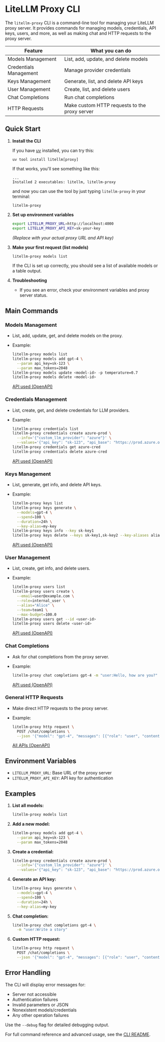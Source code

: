 # LiteLLM Proxy CLI

The `litellm-proxy` CLI is a command-line tool for managing your LiteLLM proxy
server. It provides commands for managing models, credentials, API keys, users,
and more, as well as making chat and HTTP requests to the proxy server.

| Feature                | What you can do                                 |
|------------------------|-------------------------------------------------|
| Models Management      | List, add, update, and delete models            |
| Credentials Management | Manage provider credentials                     |
| Keys Management        | Generate, list, and delete API keys             |
| User Management        | Create, list, and delete users                  |
| Chat Completions       | Run chat completions                            |
| HTTP Requests          | Make custom HTTP requests to the proxy server   |

## Quick Start

1. **Install the CLI**

   If you have [uv](https://github.com/astral-sh/uv) installed, you can try this:

   ```shell
   uv tool install litellm[proxy]
   ```

   If that works, you'll see something like this:

   ```shell
   ...
   Installed 2 executables: litellm, litellm-proxy
   ```

   and now you can use the tool by just typing `litellm-proxy` in your terminal:

   ```shell
   litellm-proxy
   ```

2. **Set up environment variables**

   ```bash
   export LITELLM_PROXY_URL=http://localhost:4000
   export LITELLM_PROXY_API_KEY=sk-your-key
   ```

   *(Replace with your actual proxy URL and API key)*

3. **Make your first request (list models)**

   ```bash
   litellm-proxy models list
   ```

   If the CLI is set up correctly, you should see a list of available models or a table output.

4. **Troubleshooting**

   - If you see an error, check your environment variables and proxy server status.

## Main Commands

### Models Management

- List, add, update, get, and delete models on the proxy.
- Example:

  ```bash
  litellm-proxy models list
  litellm-proxy models add gpt-4 \
    --param api_key=sk-123 \
    --param max_tokens=2048
  litellm-proxy models update <model-id> -p temperature=0.7
  litellm-proxy models delete <model-id>
  ```

  [API used (OpenAPI)](https://litellm-api.up.railway.app/#/model%20management)

### Credentials Management

- List, create, get, and delete credentials for LLM providers.
- Example:

  ```bash
  litellm-proxy credentials list
  litellm-proxy credentials create azure-prod \
    --info='{"custom_llm_provider": "azure"}' \
    --values='{"api_key": "sk-123", "api_base": "https://prod.azure.openai.com"}'
  litellm-proxy credentials get azure-cred
  litellm-proxy credentials delete azure-cred
  ```

  [API used (OpenAPI)](https://litellm-api.up.railway.app/#/credential%20management)

### Keys Management

- List, generate, get info, and delete API keys.
- Example:

  ```bash
  litellm-proxy keys list
  litellm-proxy keys generate \
    --models=gpt-4 \
    --spend=100 \
    --duration=24h \
    --key-alias=my-key
  litellm-proxy keys info --key sk-key1
  litellm-proxy keys delete --keys sk-key1,sk-key2 --key-aliases alias1,alias2
  ```

  [API used (OpenAPI)](https://litellm-api.up.railway.app/#/key%20management)

### User Management

- List, create, get info, and delete users.
- Example:

  ```bash
  litellm-proxy users list
  litellm-proxy users create \
    --email=user@example.com \
    --role=internal_user \
    --alias="Alice" \
    --team=team1 \
    --max-budget=100.0
  litellm-proxy users get --id <user-id>
  litellm-proxy users delete <user-id>
  ```

  [API used (OpenAPI)](https://litellm-api.up.railway.app/#/Internal%20User%20management)

### Chat Completions

- Ask for chat completions from the proxy server.
- Example:

  ```bash
  litellm-proxy chat completions gpt-4 -m "user:Hello, how are you?"
  ```

  [API used (OpenAPI)](https://litellm-api.up.railway.app/#/chat%2Fcompletions)

### General HTTP Requests

- Make direct HTTP requests to the proxy server.
- Example:

  ```bash
  litellm-proxy http request \
    POST /chat/completions \
    --json '{"model": "gpt-4", "messages": [{"role": "user", "content": "Hello"}]}'
  ```

  [All APIs (OpenAPI)](https://litellm-api.up.railway.app/#/)

## Environment Variables

- `LITELLM_PROXY_URL`: Base URL of the proxy server
- `LITELLM_PROXY_API_KEY`: API key for authentication

## Examples

1. **List all models:**

   ```bash
   litellm-proxy models list
   ```

2. **Add a new model:**

   ```bash
   litellm-proxy models add gpt-4 \
     --param api_key=sk-123 \
     --param max_tokens=2048
   ```

3. **Create a credential:**

   ```bash
   litellm-proxy credentials create azure-prod \
     --info='{"custom_llm_provider": "azure"}' \
     --values='{"api_key": "sk-123", "api_base": "https://prod.azure.openai.com"}'
   ```

4. **Generate an API key:**

   ```bash
   litellm-proxy keys generate \
     --models=gpt-4 \
     --spend=100 \
     --duration=24h \
     --key-alias=my-key
   ```

5. **Chat completion:**

   ```bash
   litellm-proxy chat completions gpt-4 \
     -m "user:Write a story"
   ```

6. **Custom HTTP request:**

   ```bash
   litellm-proxy http request \
     POST /chat/completions \
     --json '{"model": "gpt-4", "messages": [{"role": "user", "content": "Hello"}]}'
   ```

## Error Handling

The CLI will display error messages for:

- Server not accessible
- Authentication failures
- Invalid parameters or JSON
- Nonexistent models/credentials
- Any other operation failures

Use the `--debug` flag for detailed debugging output.

For full command reference and advanced usage, see the [CLI README](https://github.com/BerriAI/litellm/blob/main/litellm/proxy/client/cli/README.md).
